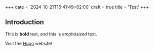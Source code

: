 +++
date = '2024-10-21T16:41:49+02:00'
draft = true
title = 'Test'
+++

## Introduction

This is **bold** text, and this is *emphasized* text.

Visit the [Hugo](https://gohugo.io) website!

